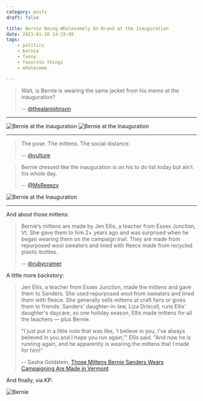 ```yaml
---
category: posts
draft: false

title: Bernie Being Wholesomely On-Brand at the Inauguration
date: 2021-01-20 14:15:05
tags:
    - politics
    - bernie
    - funny
    - favorite things
    - wholesome

---
```


> Wait, is Bernie is wearing the same jacket from his meme at the inauguration?
>
> -- [@thealanjohnson](https://twitter.com/thealanjohnson/status/1351917785895452673?s=10)

---

![Bernie at the Inauguration](/misc/b/bernie-inaug-4.png)
![Bernie at the Inauguration](/misc/b/bernie-inaug-1.jpeg)

---

> The pose. The mittens. The social distance.
>
> -- [@vulture](https://twitter.com/vulture/status/1351924706501419009)

> Bernie dressed like the inauguration is on his to do list today but ain’t his whole day.
>
> -- [@MsReeezy](https://twitter.com/MsReeezy/status/1351922521684254725/photo/1)

![Bernie at the Inauguration](/misc/b/bernie-inaug-3.jpeg)

---

And about those mittens:

> Bernie’s mittens are made by Jen Ellis, a teacher from Essex Junction, Vt. She gave them to him 2+ years ago and was surprised when he began wearing them on the campaign trail. They are made from repurposed wool sweaters and lined with fleece made from recycled plastic bottles.
>
> -- [@rubycramer](https://twitter.com/rubycramer/status/1351915535647330306)

A little more backstory:

> Jen Ellis, a teacher from Essex Junction, made the mittens and gave them to Sanders. She used repurposed wool from sweaters and lined them with fleece. She generally sells mittens at craft fairs or gives them to friends. Sanders' daughter-in-law, Liza Driscoll, runs Ellis' daughter's daycare, so one holiday season, Ellis made mittens for all the teachers — plus Bernie.
>
> "I just put in a little note that was like, 'I believe in you, I've always believed in you and I hope you run again,'" Ellis said. "And now he is running again, and he apparently is wearing the mittens that I made for him!"
>
> -- Sasha Goldstein, [Those Mittens Bernie Sanders Wears Campaigning Are Made in Vermont](https://www.sevendaysvt.com/vermont/those-mittens-bernie-sanders-wears-campaigning-are-made-in-vermont/Content?oid=29469937)

And finally, via KP:

![Bernie](/misc/b/bernie.jpeg)


